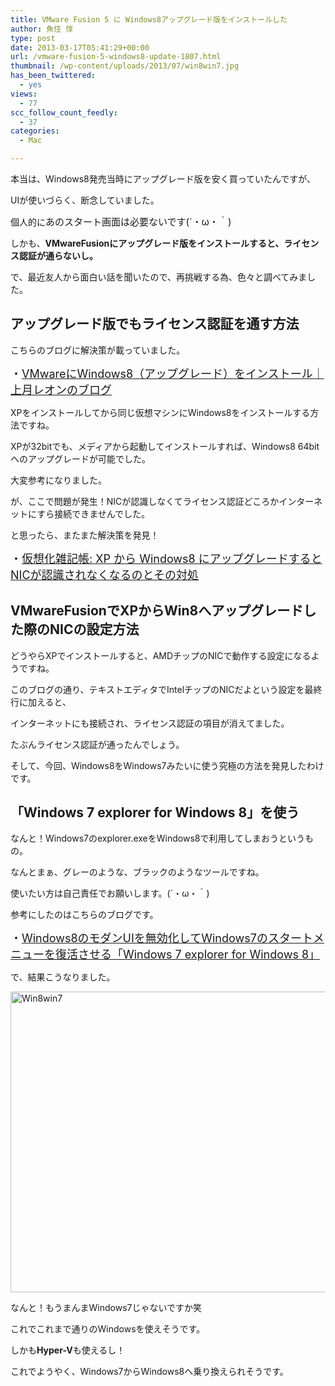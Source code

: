 ```yaml
---
title: VMware Fusion 5 に Windows8アップグレード版をインストールした
author: 魚住 惇
type: post
date: 2013-03-17T05:41:29+00:00
url: /vmware-fusion-5-windows8-update-1807.html
thumbnail: /wp-content/uploads/2013/07/win8win7.jpg
has_been_twittered:
  - yes
views:
  - 77
scc_follow_count_feedly:
  - 37
categories:
  - Mac

---
```

<!--more-->

本当は、Windows8発売当時にアップグレード版を安く買っていたんですが、

UIが使いづらく、断念していました。</p> 

個人的に<span style="font-size: 15px;">あのスタート画面は必要ないです(´・ω・｀)</span>

しかも、**VMwareFusionにアップグレード版をインストールすると、ライセンス認証が通らないし。**</p> 

で、最近友人から面白い話を聞いたので、再挑戦する為、色々と調べてみました。</p> 

## アップグレード版でもライセンス認証を通す方法

こちらのブログに解決策が載っていました。

<span style="font-size: 18px;">・</span><a style="font-size: 18px;" href="http://ameblo.jp/k-duki/entry-11411522548.html" target="_blank">VMwareにWindows8（アップグレード）をインストール｜上月レオンのブログ</a>

XPをインストールしてから同じ仮想マシンにWindows8をインストールする方法ですね。

XPが32bitでも、メディアから起動してインストールすれば、Windows8 64bitへのアップグレードが可能でした。

大変参考になりました。</p> 

が、ここで問題が発生！NICが認識しなくてライセンス認証どころかインターネットにすら接続できませんでした。

と思ったら、またまた解決策を発見！

<span style="font-size: 18px;">・</span><a style="font-size: 18px;" href="http://virtnote.blogspot.jp/2012/10/xp-windows8-nic.html" target="_blank">仮想化雑記帳: XP から Windows8 にアップグレードするとNICが認識されなくなるのとその対処</a></p> 

## VMwareFusionでXPからWin8へアップグレードした際のNICの設定方法

どうやらXPでインストールすると、AMDチップのNICで動作する設定になるようですね。

このブログの通り、テキストエディタでIntelチップのNICだよという設定を最終行に加えると、

インターネットにも接続され、ライセンス認証の項目が消えてました。

たぶんライセンス認証が通ったんでしょう。</p> 

そして、今回、Windows8をWindows7みたいに使う究極の方法を発見したわけです。

## 「Windows 7 explorer for Windows 8」を使う

なんと！Windows7のexplorer.exeをWindows8で利用してしまおうというもの。

なんとまぁ、グレーのような、ブラックのようなツールですね。

使いたい方は自己責任でお願いします。(´・ω・｀)</p> 

参考にしたのはこちらのブログです。

<span style="font-size: 18px;">・</span><a style="font-size: 18px;" href="http://freesoft.tvbok.com/win8/windows8-to-windows7.html" target="_blank">Windows8のモダンUIを無効化してWindows7のスタートメニューを復活させる「Windows 7 explorer for Windows 8」</a></p> 

で、結果こうなりました。

<img decoding="async" loading="lazy" title="win8win7.jpg" src="/wp-content/uploads/2013/03/win8win7.jpg" alt="Win8win7" width="600" height="481" border="0" /> 

なんと！もうまんまWindows7じゃないですか笑

これでこれまで通りのWindowsを使えそうです。

しかも**Hyper-V**も使えるし！</p> 

これでようやく、Windows7からWindows8へ乗り換えられそうです。